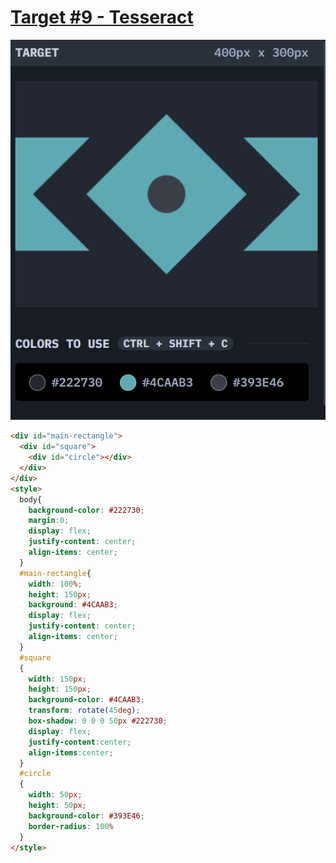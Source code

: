# [Target #9 - Tesseract](https://cssbattle.dev/play/9)

![](https://github.com/Naman-Saxena1/CSS-Battle.dev-Practice/blob/main/Targets/Battle1-%239_Tesseract.png)

```HTML
<div id="main-rectangle">
  <div id="square">
    <div id="circle"></div>
  </div>
</div>
<style>
  body{
    background-color: #222730;
    margin:0;
    display: flex;
    justify-content: center;
    align-items: center;
  }
  #main-rectangle{
    width: 100%;
    height: 150px;
    background: #4CAAB3;
    display: flex;
    justify-content: center;
    align-items: center;
  }
  #square
  {
    width: 150px;
    height: 150px;
    background-color: #4CAAB3;
    transform: rotate(45deg);
    box-shadow: 0 0 0 50px #222730;
    display: flex;
    justify-content:center;
    align-items:center;
  }
  #circle
  {
    width: 50px;
    height: 50px;
    background-color: #393E46;
    border-radius: 100%
  }
</style>
```
